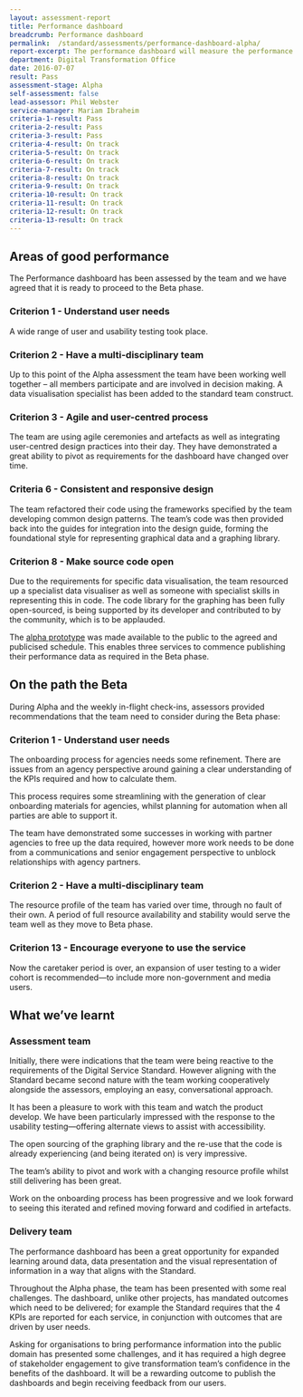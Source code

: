 ```yaml
---
layout: assessment-report
title: Performance dashboard				
breadcrumb: Performance dashboard		
permalink:	/standard/assessments/performance-dashboard-alpha/
report-excerpt: The performance dashboard will measure the performance of government services against the key performance indicators (KPIs) defined in the Digital Service Standard and other service related metrics and report them publicly.
department: Digital Transformation Office			
date: 2016-07-07
result: Pass
assessment-stage: Alpha
self-assessment: false
lead-assessor: Phil Webster
service-manager: Mariam Ibraheim
criteria-1-result: Pass
criteria-2-result: Pass
criteria-3-result: Pass
criteria-4-result: On track
criteria-5-result: On track
criteria-6-result: On track
criteria-7-result: On track
criteria-8-result: On track
criteria-9-result: On track
criteria-10-result: On track
criteria-11-result: On track
criteria-12-result: On track
criteria-13-result: On track
---
```

## Areas of good performance

The Performance dashboard has been assessed by the team and we have agreed that it is ready to proceed to the Beta phase.

### Criterion 1 - Understand user needs

A wide range of user and usability testing took place. 

### Criterion 2 - Have a multi-disciplinary team

Up to this point of the Alpha assessment the team have been working well together – all members participate and are involved in decision making. A data visualisation specialist has been added to the standard team construct. 

### Criterion 3 - Agile and user-centred process

The team are using agile ceremonies and artefacts as well as integrating user-centred design practices into their day. They have demonstrated a great ability to pivot as requirements for the dashboard have changed over time. 

### Criteria 6 - Consistent and responsive design 

The team refactored their code using the frameworks specified by the team developing common design patterns. The team’s code was then provided back into the guides for integration into the design guide, forming the foundational style for representing graphical data and a graphing library.  

### Criterion 8 - Make source code open

Due to the requirements for specific data visualisation, the team resourced up a specialist data visualiser as well as someone with specialist skills in representing this in code. The code library for the graphing has been fully open-sourced,  is being supported by its developer and contributed to by the community, which is to be applauded. 

The [alpha prototype](https://dashboard.gov.au/) was made available to the public to the agreed and publicised schedule. This enables three  services to commence publishing their performance data as required in the Beta phase. 

## On the path the Beta 

During Alpha and the weekly in-flight check-ins, assessors provided recommendations that the team need to consider during the Beta phase:

### Criterion 1 - Understand user needs

The onboarding process for agencies needs some refinement. There are issues from an agency perspective around gaining a clear understanding of the KPIs required and how to calculate them.

This process requires some streamlining with the generation of clear onboarding materials for agencies, whilst planning for automation when all parties are able to support it.  

The team have demonstrated some successes in working with partner agencies to free up the data required, however more work needs to be done from a communications  and senior engagement perspective to unblock relationships with agency partners.

### Criterion 2 - Have a multi-disciplinary team

The resource profile of the team has varied over time, through no fault of their own. A period of full resource availability and stability would serve the team well as they move to Beta phase.

### Criterion 13 - Encourage everyone to use the service

Now the caretaker period is over, an expansion of user testing to a wider cohort is recommended—to include more non-government and media users. 

## What we’ve learnt

### Assessment team

Initially, there were indications that the team were being reactive to the requirements of the Digital Service Standard. However aligning with the Standard became second nature with the team working cooperatively alongside the assessors, employing an easy, conversational approach. 

It has been a pleasure to work with this team and watch the product develop. We have been particularly impressed with the response to the usability testing—offering alternate views to assist with accessibility. 

The open sourcing of the graphing library and the re-use that the code is already experiencing (and being iterated on) is very impressive. 

The team’s ability to pivot and work with a changing resource profile whilst still delivering has been great. 

Work on the onboarding process has been progressive and we look forward to seeing this iterated and refined moving forward and codified in artefacts. 

### Delivery team

The performance dashboard has been a great opportunity for expanded learning around data, data presentation and the visual representation of information in a way that aligns with the Standard. 

Throughout the Alpha phase, the team has been presented with some real challenges. The dashboard, unlike other projects, has mandated outcomes which need to be delivered; for example the Standard requires that the 4 KPIs are reported for each service, in conjunction with  outcomes that are driven by user needs.

Asking for organisations to bring performance information into the public domain has presented some challenges, and it has required a high degree of stakeholder engagement to give transformation team’s confidence in the benefits of the dashboard. It will be a rewarding outcome to publish the dashboards and begin receiving feedback from our users.
